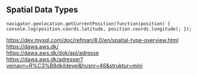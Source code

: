 
## Spatial Data Types
`navigator.geolocation.getCurrentPosition(function(position) {
  console.log(position.coords.latitude, position.coords.longitude);
});`

https://dev.mysql.com/doc/refman/8.0/en/spatial-type-overview.html  
https://dawa.aws.dk/  
https://dawa.aws.dk/dok/api/adresse  
https://dawa.aws.dk/adresser?vejnavn=R%C3%B8dkildevej&husnr=46&struktur=mini  




